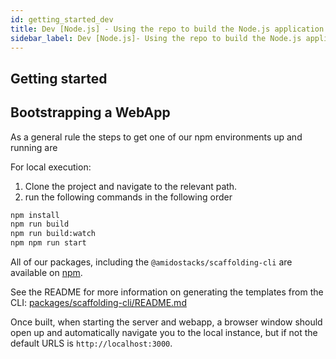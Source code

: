 ```yaml
---
id: getting_started_dev
title: Dev [Node.js] - Using the repo to build the Node.js application
sidebar_label: Dev [Node.js]- Using the repo to build the Node.js application
---
```


## Getting started

## Bootstrapping a WebApp

As a general rule the steps to get one of our npm environments up and running are

For local execution:

  1. Clone the project and navigate to the relevant path.
  2. run the following commands in the following order
  
  ```bash
  npm install
  npm run build
  npm run build:watch
  npm npm run start
  ```

All of our packages, including the `@amidostacks/scaffolding-cli` are available on [npm](https://www.npmjs.com/package/@amidostacks/scaffolding-cli).

See the README for more information on generating the templates from the CLI: [packages/scaffolding-cli/README.md](https://github.com/amido/stacks-webapp-template/blob/master/packages/scaffolding-cli/README.md)

Once built, when starting the server and webapp, a browser window should open up and automatically navigate you to the local instance, but if not the default URLS is `http://localhost:3000`.

